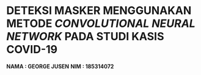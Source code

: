 # DETEKSI MASKER MENGGUNAKAN METODE *CONVOLUTIONAL NEURAL NETWORK* PADA STUDI KASIS COVID-19

**NAMA : GEORGE JUSEN**
**NIM : 185314072**






